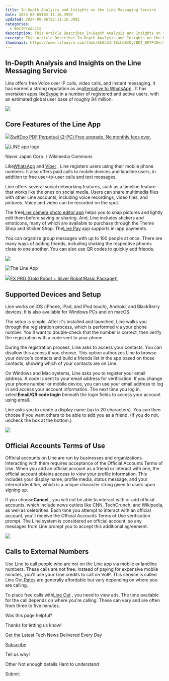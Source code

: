 ```yaml
---
title: In-Depth Analysis and Insights on the Line Messaging Service
date: 2024-08-05T02:11:16.399Z
updated: 2024-08-06T02:11:16.399Z
categories:
  - BestProducts
description: This Article Describes In-Depth Analysis and Insights on the Line Messaging Service
excerpt: This Article Describes In-Depth Analysis and Insights on the Line Messaging Service
thumbnail: https://www.lifewire.com/thmb/Kb8b3Jr18zLG8vOy7BDT_0OTP30=/400x300/filters:no_upscale():max_bytes(150000):strip_icc():format(webp)/line-app-logo-ccdacd0f7c344b3d9d4847edcb90733d.jpg
---
```


## In-Depth Analysis and Insights on the Line Messaging Service
 Line offers free Voice over IP calls, video calls, and instant messaging. It has earned a strong reputation as an[alternative to WhatsApp](https://www.lifewire.com/line-vs-whatsapp-comparison-3426587) . It has overtaken apps like[Skype](https://www.lifewire.com/what-is-skype-3426903) in a number of registered and active users, with an estimated global user base of roughly 84 million.

<!-- affiliate ads begin -->
<a href="https://shop.systoolsgroup.com/affiliate.php?ACCOUNT=SYSTOOBY&AFFILIATE=108875&PATH=https%3A%2F%2Fwww.systoolsgroup.com%3FAFFILIATE%3D108875%26RESOURCE%3DSysTools%2BSQL%2BRecovery"><img src="https://www.systoolsgroup.com/box/sql-recovery.png" border="0"></a>
<!-- affiliate ads end -->
## Core Features of the Line App

<!-- affiliate ads begin -->
<a href="https://purchase.swifdoo.com/order/checkout.php?PRODS=38709260&QTY=1&AFFILIATE=108875&CART=1"><img src="https://secure.avangate.com/images/merchant/8b932759a5a04ddb34bf79e3f9072e4b/products/Product%20box%20white-1024x1024.png" border="0">SwifDoo PDF Perpetual (2-PC)  Free upgrade. No monthly fees ever. </a>
<!-- affiliate ads end -->
![LINE app logo](https://www.lifewire.com/thmb/T9ZwLGRTmm3z2P4otHRuFzURwY4=/1500x0/filters:no_upscale():max_bytes(150000):strip_icc():format(webp)/line-app-logo-ccdacd0f7c344b3d9d4847edcb90733d.jpg)

 Naver Japan Corp. / Wikimedia Commons

 Like[WhatsApp](https://www.lifewire.com/what-is-whatsapp-all-about-4781062) and [Viber](https://www.lifewire.com/viber-app-review-3426625) , Line registers users using their mobile phone numbers. It also offers paid calls to mobile devices and landline users, in addition to free user-to-user calls and text messages.

 Line offers several social networking features, such as a timeline feature that works like the ones on social media. Users can share multimedia files with other Line accounts, including voice recordings, video files, and pictures. Voice and video can be recorded on the spot.

 The free[Line camera photo editor app](http://camera.line.me/) helps you to snap pictures and lightly edit them before saving or sharing. And, Line includes stickers and emoticons, many of which are available to purchase through the Theme Shop and Sticker Shop. The[Line Pay](https://pay.line.me/) app supports in-app payments.

 You can organize group messages with up to 100 people at once. There are many ways of adding friends, including shaking the respective phones close to one another. You can also use QR codes to quickly add friends.

<!-- affiliate ads begin -->
<a href="https://secure.2checkout.com/order/checkout.php?PRODS=2201613&QTY=1&AFFILIATE=108875&CART=1"><img src="https://www.macdvdripperpro.com/images/devices-3.png" border="0"></a>
<!-- affiliate ads end -->
![The Line App](https://www.lifewire.com/thmb/n5UychPYoFk77SxjumwpaNjHfZw=/1500x0/filters:no_upscale():max_bytes(150000):strip_icc():format(webp)/TheLineAppiOS-57cd24fca3574f079fdf51c33c30e672.jpg)

<!-- affiliate ads begin -->
<a href="https://secure.2checkout.com/order/checkout.php?PRODS=40085955&QTY=1&AFFILIATE=108875&CART=1"><img src="https://secure.avangate.com/images/merchant/f702defbc67edb455949f46babab0c18/products/2_logo9.png" border="0">FX PRO (Gold Robot + Silver Robot(Basic Package))</a>
<!-- affiliate ads end -->
## Supported Devices and Setup

 Line works on iOS (iPhone, iPad, and iPod touch), Android, and BlackBerry devices. It is also available for Windows PCs and on macOS.

 The setup is simple. After it's installed and launched, Line walks you through the registration process, which is performed via your phone number. You'll want to double-check that the number is correct, then verify the registration with a code sent to your phone.

 During the registration process, Line asks to access your contacts. You can disallow this access if you choose. This option authorizes Line to browse your device's contacts and build a friends list in the app based on those contacts, showing which of your contacts are on Line.

 On Windows and Mac systems, Line asks you to register your email address. A code is sent to your email address for verification. If you change your phone number or mobile device, you can use your email address to log in and access your account information. The next time you log in, select**Email/QR code login** beneath the login fields to access your account using email.

 Line asks you to create a display name (up to 20 characters). You can then choose if you want others to be able to add you as a friend. (If you do not, uncheck the box at the bottom.)

<!-- affiliate ads begin -->
<a href="https://secure.2checkout.com/order/checkout.php?PRODS=37100474&QTY=1&AFFILIATE=108875&CART=1"><img src="https://awario.com/images/pages/index/img-platform-ui-1280@1x.avif" border="0"></a>
<!-- affiliate ads end -->
## Official Accounts Terms of Use

 Official accounts on Line are run by businesses and organizations. Interacting with them requires acceptance of the Official Accounts Terms of Use. When you add an official account as a friend or interact with one, the official account obtains access to view your profile information. This includes your display name, profile media, status message, and your internal identifier, which is a unique character string given to users upon signing up.

 If you choose**Cancel** , you will not be able to interact with or add official accounts, which include news outlets like CNN, TechCrunch, and Wikipedia, as well as celebrities. Each time you attempt to interact with an official account, you'll receive the Official Accounts Terms of Use verification prompt. The Line system is considered an official account, so any messages from Line prompt you to accept this additional agreement.

<!-- affiliate ads begin -->
<a href="https://store.movavi.com/affiliate.php?ACCOUNT=MOVAVI&AFFILIATE=108875&PATH=https%3A%2F%2Fwww.movavi.com%3FAFFILIATE%3D108875%26RESOURCE%3DMovavi%2BVideo%2BConverter%2BBox"><img src="https://mcusercontent.com/0885a03ded3d480dca9287f12/images/8020c1dc-518e-3bdf-6e7b-e6d1bdf1597b.jpg" border="0"></a>
<!-- affiliate ads end -->
## Calls to External Numbers

 Use Line to call people who are not on the Line app via mobile or landline numbers. These calls are not free. Instead of paying for expensive mobile minutes, you'll use your Line credits to call on VoIP. This service is called Line Out.[Rates](https://linecorp.com/en/pr/news/en/2023/4529) are generally affordable but vary depending on where you are calling.

 To place free calls with[Line Out](https://linecorp.com/en/pr/news/en/2023/4529) , you need to view ads. The time available for the call depends on where you're calling. These can vary and are often from three to five minutes.

Was this page helpful?

Thanks for letting us know!

 Get the Latest Tech News Delivered Every Day

[Subscribe](https://www.lifewire.com/#)

Tell us why!

 Other  Not enough details  Hard to understand

 Submit

<ins class="adsbygoogle"
     style="display:block"
     data-ad-format="autorelaxed"
     data-ad-client="ca-pub-7571918770474297"
     data-ad-slot="1223367746"></ins>



<ins class="adsbygoogle"
     style="display:block"
     data-ad-client="ca-pub-7571918770474297"
     data-ad-slot="8358498916"
     data-ad-format="auto"
     data-full-width-responsive="true"></ins>
